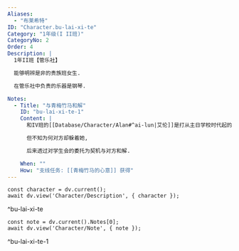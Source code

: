 ```yaml
---
Aliases:
  - "布莱希特"
ID: "Character.bu-lai-xi-te"
Category: "1年级(I II班)"
CategoryNo: 2
Order: 4
Description: |
  1年II班【管乐社】

  能够明辨是非的贵族班女生.

  在管乐社中负责的乐器是钢琴.

Notes:
  - Title: "与青梅竹马和解"
    ID: "bu-lai-xi-te-1"
    Content: |
      和IV班的[[Database/Character/Alan#^ai-lun|艾伦]]是打从主日学校时代起的青梅竹马,

      但不知为何对方却躲着她,

      后来透过对学生会的委托为契机与对方和解.

    When: ""
    How: "支线任务: [[青梅竹马的心意]] 获得"
---
```

```dataviewjs
const character = dv.current();
await dv.view('Character/Description', { character });
```
^bu-lai-xi-te

```dataviewjs
const note = dv.current().Notes[0];
await dv.view('Character/Note', { note });
```
^bu-lai-xi-te-1